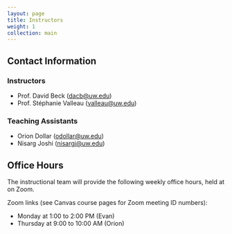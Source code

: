 ```yaml
---
layout: page
title: Instructors
weight: 1
collection: main
---
```


## Contact Information

### Instructors

- Prof. David Beck (dacb@uw.edu)
- Prof. Stéphanie Valleau (valleau@uw.edu)

### Teaching Assistants

- Orion Dollar (odollar@uw.edu)
- Nisarg Joshi (nisargj@uw.edu)


## Office Hours

The instructional team will provide the following weekly office hours, held at on Zoom.

Zoom links (see Canvas course pages for Zoom meeting ID numbers):
* Monday at 1:00 to 2:00 PM (Evan)
* Thursday at 9:00 to 10:00 AM (Orion)
